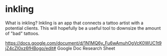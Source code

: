 # inkling
What is inkling? Inkling is an app that connects a tattoo artist with a potential clients. This will hopefully be a useful tool to downsize the amount of "bad" tattoos. 

https://docs.google.com/document/d/1N1MQ6y_Fu6wAmuhOgVcK0WUC1t9jZ4cZl0xz6fHBogo/edit#
Google Doc Research Sheet